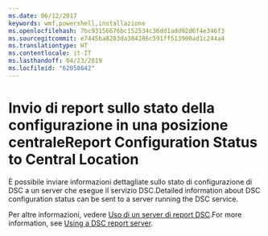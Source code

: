 ```yaml
---
ms.date: 06/12/2017
keywords: wmf,powershell,installazione
ms.openlocfilehash: 7bc93156676bc152534c36dd1add92d6f4e346f3
ms.sourcegitcommit: e7445ba8203da304286c591ff513900ad1c244a4
ms.translationtype: HT
ms.contentlocale: it-IT
ms.lasthandoff: 04/23/2019
ms.locfileid: "62058642"
---
```

# <a name="report-configuration-status-to-central-location"></a><span data-ttu-id="bab55-102">Invio di report sullo stato della configurazione in una posizione centrale</span><span class="sxs-lookup"><span data-stu-id="bab55-102">Report Configuration Status to Central Location</span></span>

<span data-ttu-id="bab55-103">È possibile inviare informazioni dettagliate sullo stato di configurazione di DSC a un server che esegue il servizio DSC.</span><span class="sxs-lookup"><span data-stu-id="bab55-103">Detailed information about DSC configuration status can be sent to a server running the DSC service.</span></span>

<span data-ttu-id="bab55-104">Per altre informazioni, vedere [Uso di un server di report DSC](https://msdn.microsoft.com/powershell/dsc/reportserver).</span><span class="sxs-lookup"><span data-stu-id="bab55-104">For more information, see [Using a DSC report server](https://msdn.microsoft.com/powershell/dsc/reportserver).</span></span>
